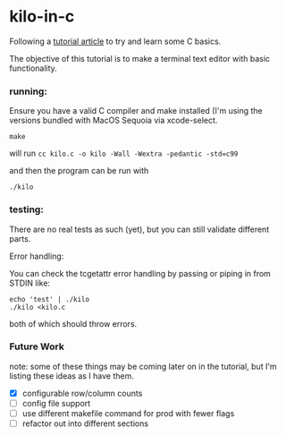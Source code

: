 # kilo-in-c
Following a [tutorial article](https://viewsourcecode.org/snaptoken/kilo/) to try and learn some C basics.

The objective of this tutorial is to make a terminal text editor with basic functionality.


### running:
Ensure you have a valid C compiler and make installed (I'm using the versions bundled with MacOS Sequoia via xcode-select.

```shell
make
```
will run `cc kilo.c -o kilo -Wall -Wextra -pedantic -std=c99`

and then the program can be run with 
```shell
./kilo
```

### testing:
There are no real tests as such (yet), but you can still validate different parts.

Error handling:

You can check the tcgetattr error handling by passing or piping in from STDIN like:
```shell
echo 'test' | ./kilo
./kilo <kilo.c
```
both of which should throw errors.


### Future Work
note: some of these things may be coming later on in the tutorial, but I'm listing these ideas as I have them.
- [x] configurable row/column counts
- [ ] config file support
- [ ] use different makefile command for prod with fewer flags 
- [ ] refactor out into different sections
